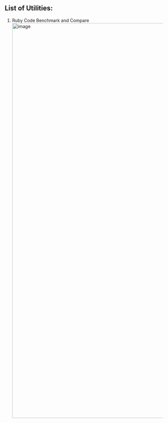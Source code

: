 ## List of Utilities:
1. Ruby Code Benchmark and Compare
   <img width="1258" alt="image" src="https://github.com/user-attachments/assets/5a1bcc25-dbf6-482e-8a15-d686a842d213">

